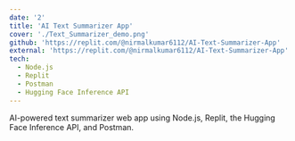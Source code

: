 ```yaml
---
date: '2'
title: 'AI Text Summarizer App'
cover: './Text_Summarizer_demo.png'
github: 'https://replit.com/@nirmalkumar6112/AI-Text-Summarizer-App'
external: 'https://replit.com/@nirmalkumar6112/AI-Text-Summarizer-App'
tech:
  - Node.js
  - Replit
  - Postman
  - Hugging Face Inference API
---
```


AI-powered text summarizer web app using Node.js, Replit, the Hugging Face
Inference API, and Postman.
